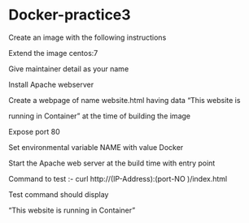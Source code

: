 # Docker-practice3

Create an image with the following instructions

Extend the image centos:7

Give maintainer detail as your name

Install Apache webserver

Create a webpage of name website.html having data “This website is

running in Container” at the time of building the image

Expose port 80

Set environmental variable NAME with value Docker

Start the Apache web server at the build time with entry point

Command to test :- curl http://(IP-Address):(port-NO )/index.html

Test command should display

“This website is running in Container”
